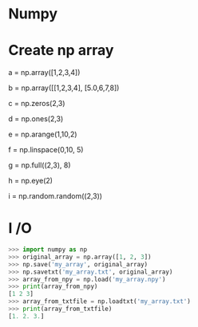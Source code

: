# Numpy

# Create np array

a = np.array([1,2,3,4])

b = np.array([[1,2,3,4], [5.0,6,7,8])

c = np.zeros(2,3)

d = np.ones(2,3)

e = np.arange(1,10,2)

f = np.linspace(0,10, 5)

g = np.full((2,3), 8)

h = np.eye(2)

i = np.random.random((2,3))

# I /O
```python
>>> import numpy as np
>>> original_array = np.array([1, 2, 3])
>>> np.save('my_array', original_array)
>>> np.savetxt('my_array.txt', original_array)
>>> array_from_npy = np.load('my_array.npy')
>>> print(array_from_npy)
[1 2 3]
>>> array_from_txtfile = np.loadtxt('my_array.txt')
>>> print(array_from_txtfile)
[1. 2. 3.]
```
